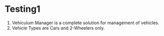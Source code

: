# Testing1
1. Vehiculum Manager is a complete solution for management of vehicles.
2. Vehicle Types are Cars and 2-Wheelers only.
